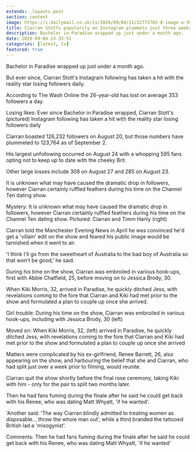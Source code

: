 ```yaml
---
extends: _layouts.post
section: content
image: https://i.dailymail.co.uk/1s/2020/09/04/11/32773702-0-image-a-39_1599217078149.jpg 
title: Ciarran Stotts popularity on Instagram plummets just three weeks after Bachelor in Paradise wraps  
description: Bachelor in Paradise wrapped up just under a month ago.   
date: 2020-09-04-13-33-51 
categories: [latest, tv] 
featured: true 
--- 
```

Bachelor in Paradise wrapped up just under a month ago.  

But ever since, Ciarran Stott's Instagram following has taken a hit with the reality star losing followers daily. 

According to The Wash Online the 26-year-old has lost on average 353 followers a day.   

Losing likes: Ever since Bachelor in Paradise wrapped, Ciarran Stott's (pictured) Instagram following has taken a hit with the reality star losing followers daily

Ciarran boasted 126,232 followers on August 20, but those numbers have plummeted to 123,764 as of September 2.  

His largest unfollowing occurred on August 24 with a whopping 595 fans opting not to keep up to date with the cheeky Brit. 

Other large losses include 308 on August 27 and 285 on August 23. 

It is unknown what may have caused the dramatic drop in followers, however Ciarran certainly ruffled feathers during his time on the Channel Ten dating show.

Mystery: It is unknown what may have caused the dramatic drop in followers, however Ciarran certainly ruffled feathers during his time on the Channel Ten dating show. Pictured: Ciarran and Timm Hanly (right) 

Ciarran told the Manchester Evening News in April he was convinced he'd get a 'villain' edit on the show and feared his public image would be tarnished when it went to air.  

'I think I'll go from the sweetheart of Australia to the bad boy of Australia so that won't be good,' he said. 

During his time on the show, Ciarran was embroiled in various hook-ups, first with Abbie Chatfield, 25, before moving on to Jessica Brody, 30.   

When Kiki Morris, 32, arrived in Paradise, he quickly ditched Jess, with revelations coming to the fore that Ciarran and Kiki had met prior to the show and formulated a plan to couple up once she arrived.   

Girl trouble: During his time on the show, Ciarran was embroiled in various hook-ups, including with Jessica Brody, 30 (left) 

Moved on: When Kiki Morris, 32, (left) arrived in Paradise, he quickly ditched Jess, with revelations coming to the fore that Ciarran and Kiki had met prior to the show and formulated a plan to couple up once she arrived

Matters were complicated by his ex-girlfriend, Renee Barrett, 26, also appearing on the show, and harbouring the belief that she and Ciarran, who had split just over a week prior to filming, would reunite. 

Ciarran quit the show shortly before the final rose ceremony, taking Kiki with him - only for the pair to split two months later.      

Then he had fans fuming during the finale after he said he could get back with his Renee, who was dating Matt Whyatt, 'if he wanted'. 

'Another said: 'The way Ciarran blindly admitted to treating women as disposable... throw the whole man out', while a third branded the tattooed British lad a 'misogynist'.





Comments: Then he had fans fuming during the finale after he said he could get back with his Renee, who was dating Matt Whyatt, 'if he wanted'

